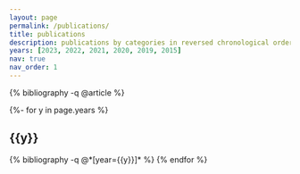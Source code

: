 ```yaml
---
layout: page
permalink: /publications/
title: publications
description: publications by categories in reversed chronological order. 
years: [2023, 2022, 2021, 2020, 2019, 2015]
nav: true
nav_order: 1
---
```

<!-- _pages/publications.md -->
<div class="publications">
  
{% bibliography -q @article %}


{%- for y in page.years %}
  <h2 class="year">{{y}}</h2>
  {% bibliography -q @*[year={{y}}]* %}
{% endfor %}

</div>
